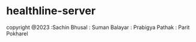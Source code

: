﻿# healthline-server
copyright @2023 :Sachin Bhusal : Suman Balayar : Prabigya Pathak : Parit Pokharel
